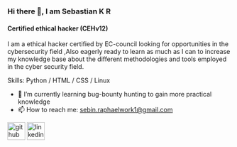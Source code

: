 ### Hi there 👋, I am Sebastian K R
#### Certified ethical hacker (CEHv12)
I am a ethical hacker certified by EC-council looking for opportunities in the cybersecurity field ,Also eagerly ready to learn as much as I can  to increase my knowledge base about the different methodologies and tools employed in the cyber security field. 

Skills: Python / HTML / CSS /  Linux 

- 🌱 I’m currently learning bug-bounty hunting to gain more practical knowledge 
- 📫 How to reach me: sebin.raphaelwork1@gmail.com 

[<img src='https://cdn.jsdelivr.net/npm/simple-icons@3.0.1/icons/github.svg' alt='github' height='40'>](https://github.com/SebastianRaphael)  [<img src='https://cdn.jsdelivr.net/npm/simple-icons@3.0.1/icons/linkedin.svg' alt='linkedin' height='40'>](https://www.linkedin.com/in/https://www.linkedin.com/in/sebastian-k-r-b289527a//)    













